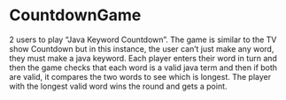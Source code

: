 # CountdownGame
2 users to play “Java Keyword Countdown”. The game is similar to the TV show Countdown but in this instance, the user can’t just make any word, they must make a java keyword. Each player enters their word in turn and then the game checks that each word is a valid java term and then if both are valid, it compares the two words to see which is longest. The player with the longest valid word wins the round and gets a point.
